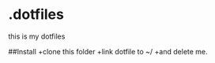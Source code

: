 .dotfiles
=========

this is my dotfiles

##Install
+clone this folder
+link dotfile to ~/
+and delete me.
